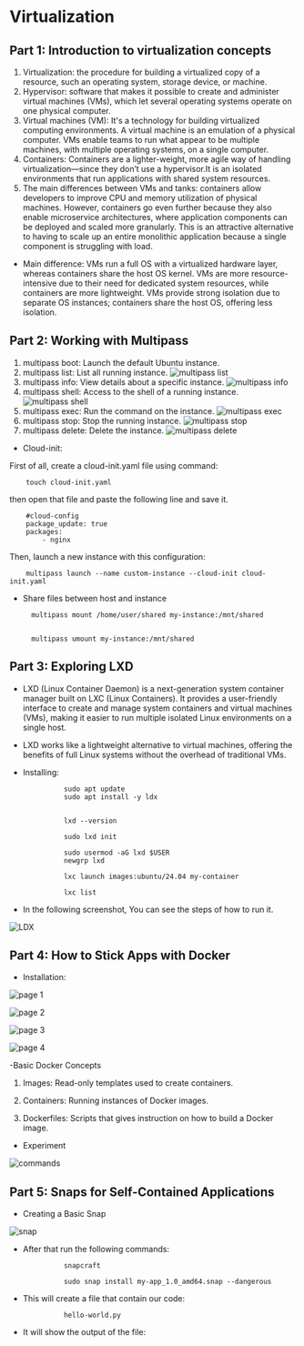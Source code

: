 # Virtualization

## Part 1: Introduction to virtualization concepts

1. Virtualization: the procedure for building a virtualized copy of a resource, such an operating system, storage device, or machine.
2. Hypervisor: software that makes it possible to create and administer virtual machines (VMs), which let several operating systems operate on one physical computer.
3. Virtual machines (VM):  It's a technology for building virtualized computing environments. A virtual machine is an emulation of a physical computer. VMs enable teams to run what appear to be multiple machines, with multiple operating systems, on a single computer.
4. Containers: Containers are a lighter-weight, more agile way of handling virtualization—since they don’t use a hypervisor.It is an isolated environments that run applications with shared system resources.
5. The main differences between VMs and tanks: containers allow developers to improve CPU and memory utilization of physical machines. However, containers go even further because they also enable microservice architectures, where application components can be deployed and scaled more granularly. This is an attractive alternative to having to scale up an entire monolithic application because a single component is struggling with load.

- Main difference: VMs run a full OS with a virtualized hardware layer, whereas containers share the host OS kernel. VMs are more resource-intensive due to their need for dedicated system resources, while containers are more lightweight. VMs provide strong isolation due to separate OS instances; containers share the host OS, offering less isolation.

## Part 2: Working with Multipass

1. multipass boot: Launch the default Ubuntu instance.
2. multipass list: List all running instance.
![multipass list](img/multipasslist.png)
3. multipass info: View details about a specific instance.
![multipass info](img/multipassinfo.png)
4. multipass shell: Access to the shell of a running instance.
![multipass shell](img/multipassshell.png)
5. multipass exec: Run the command on the instance.
![multipass exec](img/multipassexec.png)
6. multipass stop: Stop the running instance.
![multipass stop](img/multipassstop.png)
7. multipass delete: Delete the instance.
![multipass delete](img/multipassdelete.png)

- Cloud-init: 

First of all, create a cloud-init.yaml file using command:

        touch cloud-init.yaml

then open that file and paste the following line and save it.

        #cloud-config
        package_update: true
        packages:
            - nginx

Then, launch a new instance with this configuration:

        multipass launch --name custom-instance --cloud-init cloud-init.yaml

- Share files between host and instance

        multipass mount /home/user/shared my-instance:/mnt/shared


        multipass umount my-instance:/mnt/shared


## Part 3: Exploring LXD

- LXD (Linux Container Daemon) is a next-generation system container manager built on LXC (Linux Containers). It provides a user-friendly interface to create and manage system containers and virtual machines (VMs), making it easier to run multiple isolated Linux environments on a single host.

- LXD works like a lightweight alternative to virtual machines, offering the benefits of full Linux systems without the overhead of traditional VMs.

- Installing:

                sudo apt update
                sudo apt install -y ldx


                lxd --version

                sudo lxd init

                sudo usermod -aG lxd $USER
                newgrp lxd

                lxc launch images:ubuntu/24.04 my-container

                lxc list


- In the following screenshot, You can see the steps of how to run it.

![LDX](img/LXD.png)



## Part 4: How to Stick Apps with Docker

- Installation:

![page 1](img/docker.png)

![page 2](img/containers.png)

![page 3](img/Dockerimage.png)

![page 4](img/learningpanal.png)

-Basic Docker Concepts

1. Images: Read-only templates used to create containers.

2. Containers: Running instances of Docker images.

3. Dockerfiles: Scripts that gives instruction on how to build a Docker image.

- Experiment

![commands](img/dockercontainer.png)

## Part 5: Snaps for Self-Contained Applications

- Creating a Basic Snap

![snap](img/snap.png)

- After that run the following commands:

                snapcraft

                sudo snap install my-app_1.0_amd64.snap --dangerous

- This will create a file that contain our code:

                hello-world.py

- It will show the output of the file: